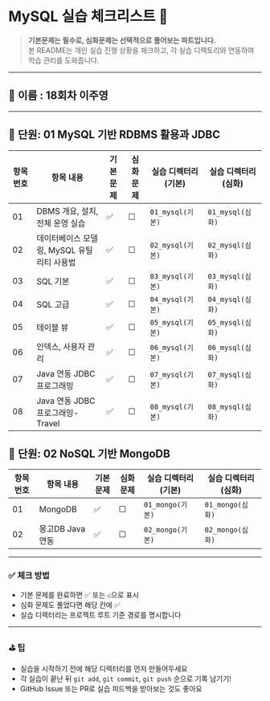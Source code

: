 # MySQL 실습 체크리스트 📝

> **기본문제는 필수로, 심화문제는 선택적으로 풀어보는 파트입니다.**  
> 본 README는 개인 실습 진행 상황을 체크하고, 각 실습 디렉토리와 연동하여 학습 관리를 도와줍니다.

---

## 🙋 이름 : 18회차 이주영

---

## 📘 단원: 01 MySQL 기반 RDBMS 활용과 JDBC

| 항목 번호 | 항목 내용                                 | 기본 문제 | 심화 문제 | 실습 디렉터리(기본) | 실습 디렉터리(심화) |
|----------|-----------------------------------------|------------|----------|-------------------|------------------|
| 01       | DBMS 개요, 설치, 전체 운영 실습           | ✅        | ☐       | `01_mysql(기본)`   | `01_mysql(심화)`   |
| 02       | 데이터베이스 모델링, MySQL 유틸리티 사용법 | ✅        | ☐       | `02_mysql(기본)`   | `02_mysql(심화)`   |
| 03       | SQL 기본                                 | ✅        | ☐       | `03_mysql(기본)`   | `03_mysql(심화)`   |
| 04       | SQL 고급                                 | ✅        | ☐       | `04_mysql(기본)`   | `04_mysql(심화)`   |
| 05       | 테이블 뷰                                | ✅        | ☐        | `05_mysql(기본)`   | `05_mysql(심화)`   |
| 06       | 인덱스, 사용자 관리                       | ✅        | ☐          | `06_mysql(기본)`   | `06_mysql(심화)`   |
| 07       | Java 연동 JDBC 프로그래밍                 | ✅        | ☐        | `07_mysql(기본)`   | `07_mysql(심화)`   |
| 08       | Java 연동 JDBC 프로그래밍-Travel          | ✅        | ☐        | `08_mysql(기본)`   | `08_mysql(심화)`   |

## 📘 단원: 02 NoSQL 기반 MongoDB
| 항목 번호 | 항목 내용                            | 기본 문제   | 심화 문제 | 실습 디렉터리(기본) | 실습 디렉터리(심화) |
|----------|--------------------------------------|------------|----------|--------------------|-------------------|
| 01       | MongoDB                              | ✅         | ☐        | `01_mongo(기본)`   | `01_mongo(심화)`  |
| 02       | 몽고DB Java연동                       | ✅         | ☐        | `02_mongo(기본)`   | `02_mongo(심화)`   |



---

### ✅ 체크 방법

- 기본 문제를 완료하면 ✅ 또는 `☑`으로 표시
- 심화 문제도 풀었다면 해당 칸에 ✅
- 실습 디렉터리는 프로젝트 루트 기준 경로를 명시합니다

---

### ⛳ 팁

- 실습을 시작하기 전에 해당 디렉터리를 먼저 만들어두세요
- 각 실습이 끝난 뒤 `git add`, `git commit`, `git push` 순으로 기록 남기기!
- GitHub Issue 또는 PR로 실습 피드백을 받아보는 것도 좋아요
